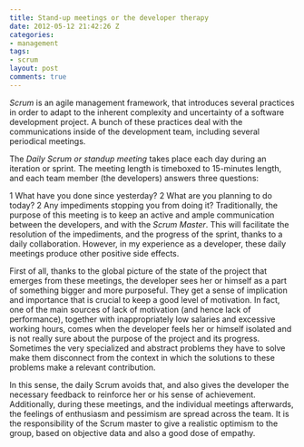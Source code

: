 ```yaml
---
title: Stand-up meetings or the developer therapy
date: 2012-05-12 21:42:26 Z
categories:
- management
tags:
- scrum
layout: post
comments: true
---
```


*Scrum* is an agile management framework, that introduces several practices in order to adapt to the inherent complexity and uncertainty of a software development project. A bunch of these practices deal with the communications inside of the development team, including several periodical meetings.  

The *Daily Scrum or standup meeting* takes place each day during an iteration or sprint. The meeting length is timeboxed to 15-minutes length, and each team member (the developers) answers three questions:  

1 What have you done since yesterday?
2 What are you planning to do today?
2 Any impediments stopping you from doing it?
Traditionally, the purpose of this meeting is to keep an active and ample communication between the developers, and with the *Scrum Master*. This will facilitate the resolution of the impediments, and the progress of the sprint, thanks to a daily collaboration. However, in my experience as a developer, these daily meetings produce other positive side effects.  

First of all, thanks to the global picture of the state of the project that emerges from these meetings, the developer sees her or himself as a part of something bigger and more purposeful. They get a sense of implication and importance that is crucial to keep a good level of motivation. In fact, one of the main sources of lack of motivation (and hence lack of performance), together with inappropriately low salaries and excessive working hours, comes when the developer feels her or himself isolated and is not really sure about the purpose of the project and its progress. Sometimes the very specialized and abstract problems they have to solve make them disconnect from the context in which the solutions to these problems make a relevant contribution.  

In this sense, the daily Scrum avoids that, and also gives the developer the necessary feedback to reinforce her or his sense of achievement. Additionally, during these meetings, and the individual meetings afterwards, the feelings of enthusiasm and pessimism are spread across the team. It is the responsibility of the Scrum master to give a realistic optimism to the group, based on objective data and also a good dose of empathy.  
